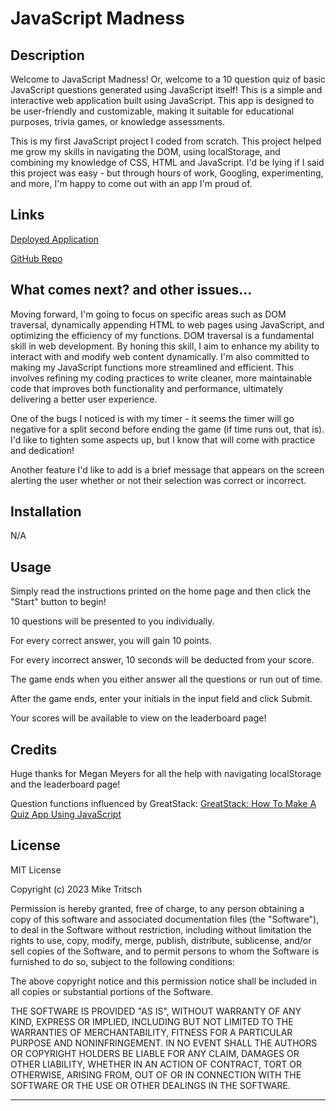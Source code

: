 # JavaScript Madness

## Description

Welcome to JavaScript Madness! Or, welcome to a 10 question quiz of basic JavaScript questions generated using JavaScript itself! This is a simple and interactive web application built using JavaScript. This app is designed to be user-friendly and customizable, making it suitable for educational purposes, trivia games, or knowledge assessments.

This is my first JavaScript project I coded from scratch. This project helped me grow my skills in navigating the DOM, using localStorage, and combining my knowledge of CSS, HTML and JavaScript. I'd be lying if I said this project was easy - but through hours of work, Googling, experimenting, and more, I'm happy to come out with an app I'm proud of.

## Links

[Deployed Application](https://miketritsch.github.io/javascript-madness/)

[GitHub Repo](https://github.com/MikeTritsch/javascript-madness)

## What comes next? and other issues...

Moving forward, I'm going to focus on specific areas such as DOM traversal, dynamically appending HTML to web pages using JavaScript, and optimizing the efficiency of my functions. DOM traversal is a fundamental skill in web development. By honing this skill, I aim to enhance my ability to interact with and modify web content dynamically. I'm also committed to making my JavaScript functions more streamlined and efficient. This involves refining my coding practices to write cleaner, more maintainable code that improves both functionality and performance, ultimately delivering a better user experience.

One of the bugs I noticed is with my timer - it seems the timer will go negative for a split second before ending the game (if time runs out, that is). I'd like to tighten some aspects up, but I know that will come with practice and dedication!

Another feature I'd like to add is a brief message that appears on the screen alerting the user whether or not their selection was correct or incorrect.

## Installation

N/A

## Usage

Simply read the instructions printed on the home page and then click the "Start" button to begin!

10 questions will be presented to you individually.

For every correct answer, you will gain 10 points.

For every incorrect answer, 10 seconds will be deducted from your score.

The game ends when you either answer all the questions or run out of time.

After the game ends, enter your initials in the input field and click Submit.

Your scores will be available to view on the leaderboard page!

## Credits

Huge thanks for Megan Meyers for all the help with navigating localStorage and the leaderboard page!

Question functions influenced by GreatStack:
[GreatStack: How To Make A Quiz App Using JavaScript](https://www.youtube.com/watch?v=PBcqGxrr9g8)

## License

MIT License

Copyright (c) 2023 Mike Tritsch

Permission is hereby granted, free of charge, to any person obtaining a copy
of this software and associated documentation files (the "Software"), to deal
in the Software without restriction, including without limitation the rights
to use, copy, modify, merge, publish, distribute, sublicense, and/or sell
copies of the Software, and to permit persons to whom the Software is
furnished to do so, subject to the following conditions:

The above copyright notice and this permission notice shall be included in all
copies or substantial portions of the Software.

THE SOFTWARE IS PROVIDED "AS IS", WITHOUT WARRANTY OF ANY KIND, EXPRESS OR
IMPLIED, INCLUDING BUT NOT LIMITED TO THE WARRANTIES OF MERCHANTABILITY,
FITNESS FOR A PARTICULAR PURPOSE AND NONINFRINGEMENT. IN NO EVENT SHALL THE
AUTHORS OR COPYRIGHT HOLDERS BE LIABLE FOR ANY CLAIM, DAMAGES OR OTHER
LIABILITY, WHETHER IN AN ACTION OF CONTRACT, TORT OR OTHERWISE, ARISING FROM,
OUT OF OR IN CONNECTION WITH THE SOFTWARE OR THE USE OR OTHER DEALINGS IN THE
SOFTWARE.

---
